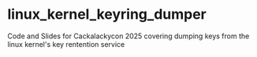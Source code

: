 # linux_kernel_keyring_dumper
Code and Slides for Cackalackycon 2025 covering dumping keys from the linux kernel's key rentention service
